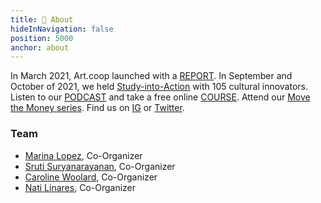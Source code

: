 ```yaml
---
title: 🍃 About
hideInNavigation: false
position: 5000
anchor: about
---
```

In March 2021, Art.coop launched with a [REPORT](http://art.coop/#report). In September and October of 2021, we held [Study-into-Action](http://art.coop/#study) with 105 cultural innovators. Listen to our [PODCAST](https://art.coop/#podcast) and take a free online [COURSE](https://art.coop/#courses). Attend our [Move the Money series](https://www.giarts.org/move-money-grantmakers-arts-artcoop-solidarity-economy-discussion-series). Find us on [IG](https://www.instagram.com/_artcoop/) or [Twitter](https://twitter.com/_artcoop).

### Team

* [Marina Lopez](mailto:marina@art.coop), Co-Organizer
* [Sruti Suryanarayanan](mailto:sruti@art.coop), Co-Organizer
* [Caroline Woolard](mailto:carolinewoolard@gmail.com), Co-Organizer
* [Nati Linares](mailto:nlinares@gmail.com), Co-Organizer